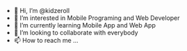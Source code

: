 - 👋 Hi, I’m @kidzeroll
- 👀 I’m interested in Mobile Programing and Web Developer
- 🌱 I’m currently learning Mobile App and Web App
- 💞️ I’m looking to collaborate with everybody
- 📫 How to reach me ...

<!---
kidzeroll/kidzeroll is a ✨ special ✨ repository because its `README.md` (this file) appears on your GitHub profile.
You can click the Preview link to take a look at your changes.
--->
